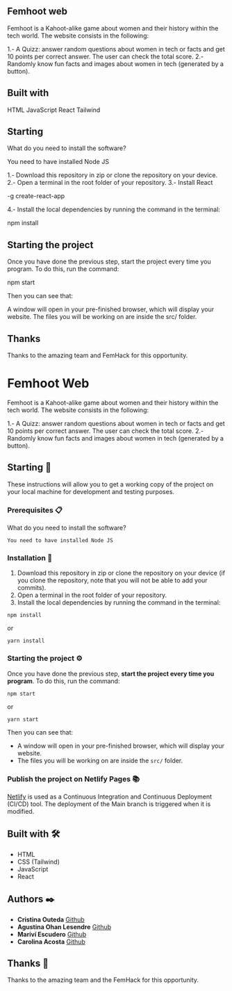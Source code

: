 ## Femhoot web

Femhoot is a Kahoot-alike game about women and their history within the tech world.
The website consists in the following:

1.- A Quizz: answer random questions about women in tech or facts and get 10 points per correct answer. The user can check the total score.
2.- Randomly know fun facts and images about women in tech (generated by a button).

## Built with

HTML
JavaScript
React
Tailwind

## Starting

What do you need to install the software?

You need to have installed Node JS

1.- Download this repository in zip or clone the repository on your device.
2.- Open a terminal in the root folder of your repository.
3.- Install React

-g create-react-app

4.- Install the local dependencies by running the command in the terminal:

npm install

## Starting the project

Once you have done the previous step, start the project every time you program. To do this, run the command:

npm start

Then you can see that:

A window will open in your pre-finished browser, which will display your website.
The files you will be working on are inside the src/ folder.

## Thanks

Thanks to the amazing team and FemHack for this opportunity.

# Femhoot Web

Femhoot is a Kahoot-alike game about women and their history within the tech world.
The website consists in the following:

1.- A Quizz: answer random questions about women in tech or facts and get 10 points per correct answer. The user can check the total score.
2.- Randomly know fun facts and images about women in tech (generated by a button).

## Starting 🚀

These instructions will allow you to get a working copy of the project on your local machine for development and testing purposes.

### Prerequisites 📋

What do you need to install the software?

```
You need to have installed Node JS
```

### Installation 🔧

1. Download this repository in zip or clone the repository on your device (if you clone the repository, note that you will not be able to add your commits).
2. Open a terminal in the root folder of your repository.
3. Install the local dependencies by running the command in the terminal:

```
npm install
```

or

```
yarn install
```

### Starting the project ⚙️

Once you have done the previous step, **start the project every time you program**. To do this, run the command:

```
npm start
```

or

```
yarn start
```

Then you can see that:

- A window will open in your pre-finished browser, which will display your website.
- The files you will be working on are inside the `src/` folder.

### Publish the project on Netlify Pages 📚

[Netlify](https://www.netlify.com/) is used as a Continuous Integration and Continuous Deployment (CI/CD) tool.
The deployment of the Main branch is triggered when it is modified.

## Built with 🛠️

- HTML
- CSS (Tailwind)
- JavaScript
- React

## Authors ✒️

- **Cristina Outeda** [Github](https://github.com/crisouteda)
- **Agustina Ohan Lesendre** [Github](https://github.com/Agustinaoh)
- **Mariví Escudero** [Github](https://github.com/MariviEscudero)
- **Carolina Acosta** [Github](https://github.com/carobatata)

## Thanks 🎁

Thanks to the amazing team and the FemHack for this opportunity.
